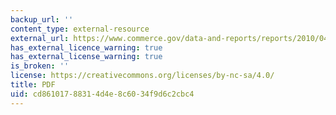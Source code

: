 ```yaml
---
backup_url: ''
content_type: external-resource
external_url: https://www.commerce.gov/data-and-reports/reports/2010/04/us-carbon-dioxide-emissions-and-intensities-over-time-detailed-accounting
has_external_licence_warning: true
has_external_license_warning: true
is_broken: ''
license: https://creativecommons.org/licenses/by-nc-sa/4.0/
title: PDF
uid: cd861017-8831-4d4e-8c60-34f9d6c2cbc4
---
```

